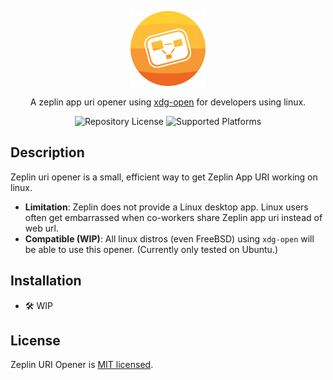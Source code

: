 <p align="center">
  <img src="https://raw.githubusercontent.com/sudosubin/zeplin-uri-opener/assets/logo.svg" width="120" alt="Zeplin URI Opener Logo" />
</p>

<p align="center">A zeplin app uri opener using <a href="https://linux.die.net/man/1/xdg-open" target="_blank">xdg-open</a> for developers using linux.</p>

<p align="center">
  <img src="https://img.shields.io/github/license/sudosubin/zeplin-uri-opener" alt="Repository License" />
  <img src="https://img.shields.io/badge/platform-linux-brightgreen" alt="Supported Platforms" />
</p>

## Description

Zeplin uri opener is a small, efficient way to get Zeplin App URI working on linux.

- **Limitation**: Zeplin does not provide a Linux desktop app. Linux users often get embarrassed when co-workers share Zeplin app uri instead of web url.
- **Compatible (WIP)**: All linux distros (even FreeBSD) using `xdg-open` will be able to use this opener. (Currently only tested on Ubuntu.)

## Installation

- 🛠️ WIP

## License

Zeplin URI Opener is [MIT licensed](./LICENSE).
